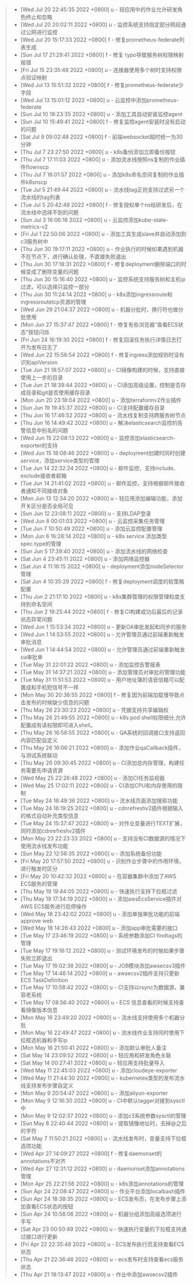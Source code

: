 > * [Wed Jul 20 22:45:35 2022 +0800] u - 轻应用中的作业允许研发角色终止和忽略
> * [Wed Jul 20 20:02:11 2022 +0800] u - 监控系统支持指定部分网段通过公网进行监控
> * [Wed Jul 20 15:17:33 2022 +0800] f - 修复prometheus-federate列表生成
> * [Sun Jul 17 21:29:41 2022 +0800] f - 修复 typo导致服务树权限映射报错
> * [Fri Jul 15 23:35:48 2022 +0800] u - 连接器使用多个树时支持权限点验证映射
> * [Wed Jul 13 15:51:32 2022 +0800] f - 修复prometheus-federate少字段
> * [Wed Jul 13 15:01:12 2022 +0800] u - 云监控中添加prometheus-federate
> * [Sun Jul 10 18:23:35 2022 +0800] u - 添加工具自动安装监控agent
> * [Sun Jul 10 15:49:41 2022 +0800] f - 修复监控agent安装时没有启动的问题
> * [Sat Jul 9 09:02:48 2022 +0800] f - 前端websocket超时统一为30分钟
> * [Thu Jul 7 23:27:50 2022 +0800] u - k8s备份添加立即备份按钮
> * [Thu Jul 7 17:11:03 2022 +0800] u - 添加流水线按照ns复制的作业插件flownscp
> * [Thu Jul 7 16:01:57 2022 +0800] u - 添加k8s命名空间复制的作业插件k8snscp
> * [Tue Jul 5 21:49:44 2022 +0800] u - 流水线tag正则支持过滤另一个流水线的tag列表
> * [Tue Jul 5 20:42:48 2022 +0800] f - 修复授权单个ns给研发后，在流水线中选择不到的问题
> * [Sun Jul 3 16:06:16 2022 +0800] u - 云监控添加kube-state-metrics-v2
> * [Fri Jul 1 22:50:06 2022 +0800] u - 添加工具生成slave并自动添加到c3服务树中
> * [Thu Jun 30 19:17:11 2022 +0800] u - 作业执行的时候如果遇到机器不在节点下，进行确认处理，不直接失败退出
> * [Thu Jun 30 17:18:31 2022 +0800] f - 修复deployment删除端口的时候变成了删除变量的问题
> * [Thu Jun 30 15:16:40 2022 +0800] u - 监控系统支持服务树和主机ip过滤，可以选择只监控一部分
> * [Thu Jun 30 11:24:14 2022 +0800] u - k8s添加ingressroute和ingressroutetcp资源的管理
> * [Wed Jun 29 21:04:37 2022 +0800] u - 机器分批时，换行符也做分批使用
> * [Mon Jun 27 15:37:47 2022 +0800] f - 修复有些浏览器“查看ECS状态”按钮闪烁
> * [Fri Jun 24 16:19:30 2022 +0800] f - 修复回滚任务执行详情日志打开为发布日志了
> * [Wed Jun 22 15:56:54 2022 +0800] f - 修复ingress添加规则时没有识别apiVersion
> * [Tue Jun 21 18:57:07 2022 +0800] u - CI镜像构建的时候，支持直接使用上一步的目录
> * [Tue Jun 21 18:39:44 2022 +0800] u - CI添加高级设置，控制是否存成目录和git是否使用缓存目录
> * [Mon Jun 20 23:18:04 2022 +0800] u - 添加terraformv2作业插件
> * [Sun Jun 19 19:45:37 2022 +0800] u - CI支持配置缓存目录
> * [Thu Jun 16 17:46:52 2022 +0800] u - 流水线复制支持跨服务树节点
> * [Thu Jun 16 14:49:42 2022 +0800] u - 解决elasticsearch监控的告警信息中别名的问题
> * [Wed Jun 15 22:08:13 2022 +0800] u - 监控添加elasticsearch-exporter的支持
> * [Wed Jun 15 18:08:46 2022 +0800] u - deployment创建时同时创建service，添加service类型的管理
> * [Tue Jun 14 22:32:24 2022 +0800] u - 邮件监控，支持include、exclude接收者邮箱
> * [Tue Jun 14 21:41:02 2022 +0800] u - 邮件监控，支持根据邮件接收者通知不同接收对象
> * [Mon Jun 13 12:34:20 2022 +0800] u - 轻应用添加编辑功能，添加开关区分是否全局可见
> * [Sun Jun 12 23:08:11 2022 +0800] u - 支持LDAP登录
> * [Wed Jun 8 00:01:03 2022 +0800] u - 云监控采集任务管理
> * [Tue Jun 7 10:50:49 2022 +0800] u - 添加云监控配置管理
> * [Mon Jun 6 16:28:14 2022 +0800] u - k8s service 添加类型spec.type的管理
> * [Sun Jun 5 17:39:40 2022 +0800] u - 添加流水线的网络检查
> * [Sat Jun 4 23:45:11 2022 +0800] u - 添加网络监控器
> * [Sat Jun 4 11:16:15 2022 +0800] u - deployment添加nodeSelector管理
> * [Sat Jun 4 10:35:29 2022 +0800] f - 修复deployment调度的软策略配置
> * [Thu Jun 2 21:17:10 2022 +0800] u - k8s集群管理的权限管理粒度支持到命名空间
> * [Thu Jun 2 19:25:44 2022 +0800] f - 修复CI构建成功后最后的记录状态异常问题
> * [Wed Jun 1 15:53:34 2022 +0800] u - 更新OA审批发起和同步的服务
> * [Wed Jun 1 14:53:55 2022 +0800] u - 允许管理员通过前端重新触发审批消息
> * [Wed Jun 1 14:44:54 2022 +0800] u - 允许管理员通过前端重新触发oa审批单
> * [Tue May 31 22:01:22 2022 +0800] u - 添加监控告警报表
> * [Tue May 31 14:37:21 2022 +0800] u - 添加管理员对审批的管理功能
> * [Tue May 31 11:51:53 2022 +0800] u - 用户地址簿的语音信箱可以配置成和手机短信号不一样
> * [Mon May 30 20:36:55 2022 +0800] f - 修复因为前端加载慢导致点击发布的时候缺少信息的问题
> * [Thu May 26 23:30:23 2022 +0800] u - 凭据支持共享编辑权
> * [Thu May 26 21:49:55 2022 +0800] u - k8s pod shell权限细分,允许配置成有读权限即可进入shell。
> * [Thu May 26 16:56:55 2022 +0800] u - QA系统的回调接口支持返回内容匹配自定义
> * [Thu May 26 16:06:21 2022 +0800] u - 添加作业qaCallback插件，与测试系统联动
> * [Thu May 26 09:30:45 2022 +0800] u - CI添加总内存管理，构建任务需要先申请资源
> * [Wed May 25 22:26:48 2022 +0800] u - 添加CI任务监视器
> * [Wed May 25 17:02:11 2022 +0800] u - CI添加CPU和内存使用的限制
> * [Tue May 24 16:49:36 2022 +0800] u - 流水线页面添加搜索功能
> * [Tue May 24 16:19:25 2022 +0800] u - cdnrefreshv2插件根据输入的格式自动补充类型信息
> * [Tue May 24 15:37:47 2022 +0800] u - 对作业变量进行TEXT扩展，同时添加cdnrefreshv2插件
> * [Mon May 23 22:23:33 2022 +0800] u - 支持没有CI数据源的情况下使用流水线发布功能
> * [Sun May 22 12:56:35 2022 +0800] u - 添加系统备份功能
> * [Fri May 20 17:57:50 2022 +0800] u - 识别作业步骤中的作用环境，进行触发时区分
> * [Fri May 20 10:42:32 2022 +0800] u - 在容器集群中添加了AWS ECS服务的管理
> * [Thu May 19 19:44:05 2022 +0800] u - 快速执行支持下拉框过滤
> * [Thu May 19 17:34:19 2022 +0800] u - 添加awsEcsService插件对AWS ECS服务进行启停操作
> * [Wed May 18 23:42:02 2022 +0800] u - 添加单独审批功能的前端 approve web
> * [Wed May 18 14:26:43 2022 +0800] u - 添加app审批需要的接口
> * [Tue May 17 23:46:19 2022 +0800] u - 系统参数添加CI findtags的管理
> * [Tue May 17 19:18:12 2022 +0800] u - 测试环境发布的时候如果步骤失败立即退出
> * [Tue May 17 16:02:38 2022 +0800] u - JOB模块添加awsecsv3插件
> * [Tue May 17 14:46:14 2022 +0800] u - awsecsv2插件支持只更新ECS TaskDefinition
> * [Tue May 17 10:58:42 2022 +0800] u - CI支持以rsync为数据源，兼容老系统
> * [Tue May 17 08:56:40 2022 +0800] u - ECS 信息查看的时候支持查看镜像版本信息
> * [Mon May 16 23:49:20 2022 +0800] u - 流水线支持使用多个机器分批
> * [Mon May 16 22:49:47 2022 +0800] u - 流水线作业支持同时使用下拉框选机器和手写ip
> * [Mon May 16 21:50:41 2022 +0800] u - 添加默认审批人备注
> * [Sat May 14 23:09:52 2022 +0800] u - 轻应用和研发角色关联
> * [Sat May 14 00:27:41 2022 +0800] u - 轻应用支持批量导入
> * [Wed May 11 22:45:03 2022 +0800] u - 添加cloudeye-exporter
> * [Wed May 11 21:44:30 2022 +0800] u - kubernetes类型的发布流水线支持发布步骤自定义
> * [Mon May 9 20:54:47 2022 +0800] u - 添加aliyun-exporter
> * [Mon May 9 12:16:30 2022 +0800] u - CI中默认tagger对接到sysctl中
> * [Mon May 9 12:02:37 2022 +0800] u - 添加c3系统参数sysctl的管理
> * [Sun May 8 22:40:44 2022 +0800] u - 提取镜像地址时，去掉@之后的字符
> * [Sat May 7 11:50:21 2022 +0800] u - 流水线发布时，变量支持下拉框选项功能
> * [Wed Apr 27 14:09:27 2022 +0800] f - 修复daemonset的annotations不对齐
> * [Wed Apr 27 12:31:12 2022 +0800] u - daemonset添加annotations管理
> * [Mon Apr 25 22:21:56 2022 +0800] u - k8s添加annotations的管理
> * [Sun Apr 24 22:08:47 2022 +0800] u - 作业平台添加localbash插件
> * [Sun Apr 24 18:38:35 2022 +0800] u - ECS发布页，在发布步骤上添加查看ECS状态的按钮
> * [Sun Apr 24 10:58:06 2022 +0800] u - 机器分组添加高级选项进行手写
> * [Sat Apr 23 00:50:49 2022 +0800] u - 快速执行变量的下拉框支持通过接口进行更新
> * [Fri Apr 22 22:35:48 2022 +0800] u - ECS发布执行页支持查看ECS状态
> * [Thu Apr 21 22:36:46 2022 +0800] u - ecs发布时支持查看ecs服务状态
> * [Thu Apr 21 18:13:47 2022 +0800] u - 作业中添加awsecsv2插件
